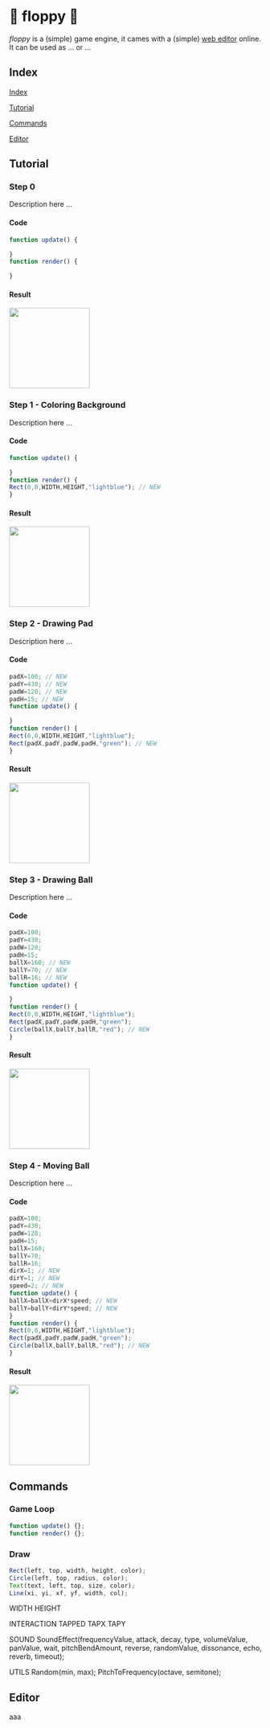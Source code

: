 # :floppy_disk: floppy :floppy_disk:

*floppy* is a (simple) game engine, it cames with a (simple) <a href="https://lpagg.github.io/floppy/editor/">web editor</a> online.
It can be used as ...
or ...

## Index

[Index](#index)

[Tutorial](#tutorial)

[Commands](#commands)

[Editor](#editor)

## Tutorial

### Step 0

Description here ...

#### Code

```javascript
function update() {

}
function render() {

}
```

#### Result

<img src="/images/step0.png" width="160">

### Step 1 - Coloring Background

Description here ...

#### Code

```javascript
function update() {

}
function render() {
Rect(0,0,WIDTH,HEIGHT,"lightblue"); // NEW
}
```

#### Result

<img src="/images/step1.png" width="160">

### Step 2 - Drawing Pad

Description here ...

#### Code

```javascript
padX=100; // NEW
padY=430; // NEW 
padW=120; // NEW
padH=15; // NEW
function update() {

}
function render() {
Rect(0,0,WIDTH,HEIGHT,"lightblue");
Rect(padX,padY,padW,padH,"green"); // NEW
}
```

#### Result

<img src="/images/step2.png" width="160">

### Step 3 - Drawing Ball

Description here ...

#### Code

```javascript
padX=100;
padY=430;
padW=120;
padH=15;
ballX=160; // NEW
ballY=70; // NEW
ballR=16; // NEW
function update() {

}
function render() {
Rect(0,0,WIDTH,HEIGHT,"lightblue");
Rect(padX,padY,padW,padH,"green");
Circle(ballX,ballY,ballR,"red"); // NEW
}
```

#### Result

<img src="/images/step3.png" width="160">

### Step 4 - Moving Ball

Description here ...

#### Code

```javascript
padX=100;
padY=430;
padW=120;
padH=15;
ballX=160;
ballY=70;
ballR=16;
dirX=1; // NEW
dirY=1; // NEW
speed=2; // NEW
function update() {
ballX=ballX+dirX*speed; // NEW
ballY=ballY+dirY*speed; // NEW
}
function render() {
Rect(0,0,WIDTH,HEIGHT,"lightblue");
Rect(padX,padY,padW,padH,"green");
Circle(ballX,ballY,ballR,"red"); // NEW
}
```

#### Result

<img src="/images/step4.png" width="160">

## Commands

### Game Loop

```javascript
function update() {};
function render() {};
```

### Draw

```javascript
Rect(left, top, width, height, color);
Circle(left, top, radius, color);
Text(text, left, top, size, color);
Line(xi, yi, xf, yf, width, col);
```

WIDTH
HEIGHT

INTERACTION
TAPPED
TAPX
TAPY

SOUND
SoundEffect(frequencyValue, attack, decay, type, volumeValue, panValue, wait, pitchBendAmount, reverse, randomValue, dissonance,  echo,    reverb, timeout);

UTILS
Random(min, max);
PitchToFrequency(octave, semitone);

## Editor

aaa

